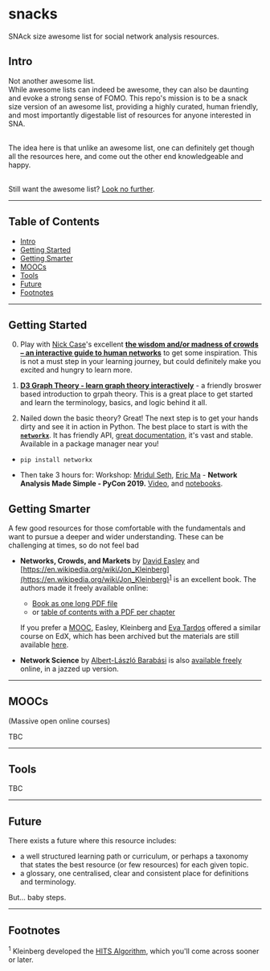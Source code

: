 # snacks
SNAck size awesome list for social network analysis resources.


## Intro
Not another awesome list.<br>
While awesome lists can indeed be awesome, they can also be daunting and evoke a strong sense of FOMO.
This repo's mission is to be a snack size version of an awesome list, providing a highly curated, human friendly, and most importantly digestable list of resources for anyone interested in SNA.
</br>
</br>

The idea here is that unlike an awesome list, one can definitely get though all the resources here, and come out the other end knowledgeable and happy.
</br>
</br>

Still want the awesome list? [Look no further](https://github.com/briatte/awesome-network-analysis).

***

## Table of Contents
- [Intro](#intro)
- [Getting Started](#getting-started)
- [Getting Smarter](#getting-smarter)
- [MOOCs](#moocs)
- [Tools](#tools)
- [Future](#future)
- [Footnotes](#footnotes)

***

## Getting Started

0. Play with [Nick Case](https://twitter.com/ncasenmare)'s excellent **[the wisdom and/or madness of crowds – an interactive guide to human networks](https://ncase.me/crowds/)** to get some inspiration. This is not a must step in your learning journey, but could definitely make you excited and hungry to learn more.

1. **[D3 Graph Theory - learn graph theory interactively](https://d3gt.com/index.html)** - a friendly broswer based introduction to grpah theory. This is a great place to get started and learn the terminology, basics, and logic behind it all.

2. Nailed down the basic theory? Great! The next step is to get your hands dirty and see it in action in Python. The best place to start is with the **[`networkx`](http://networkx.github.io/)**. It has friendly API, [great documentation](https://networkx.github.io/documentation/stable/index.html), it's vast and stable. Available in a package manager near you! 

  - `pip install networkx` 

  - Then take 3 hours for: Workshop: [Mridul Seth](https://github.com/MridulS), [Eric Ma](https://github.com/ericmjl) - **Network Analysis Made Simple - PyCon 2019.** [Video](https://www.youtube.com/watch?v=eZs4MECCuYY), and [notebooks](https://github.com/ericmjl/Network-Analysis-Made-Simple).


## Getting Smarter

A few good resources for those comfortable with the fundamentals and want to pursue a deeper and wider understanding. These can be challenging at times, so do not feel bad 

- **Networks, Crowds, and Markets** by [David Easley](https://en.wikipedia.org/wiki/David_Easley) and [https://en.wikipedia.org/wiki/Jon_Kleinberg](https://en.wikipedia.org/wiki/Jon_Kleinberg)<sup>[1](#Footnotes)</sup> is an excellent book. The authors made it freely available online:
  - [Book as one long PDF file](https://www.cs.cornell.edu/home/kleinber/networks-book/networks-book.pdf)
  - or [table of contents with a PDF per chapter](http://www.cs.cornell.edu/home/kleinber/networks-book/)

  If you prefer a [MOOC](#MOOCs), Easley, Kleinberg and [Eva Tardos](https://en.wikipedia.org/wiki/%C3%89va_Tardos) offered a similar course on EdX, which has been archived but the materials are still available [here](https://www.edx.org/course/networks-crowds-and-markets).

- **Network Science** by [Albert-László Barabási](https://en.wikipedia.org/wiki/Albert-L%C3%A1szl%C3%B3_Barab%C3%A1si) is also [available freely](http://networksciencebook.com/) online, in a jazzed up version.






***

## MOOCs

(Massive open online courses)

TBC


***

## Tools

TBC

***

## Future

There exists a future where this resource includes:

* a well structured learning path or curriculum, or perhaps a taxonomy that states the best resource (or few resources) for each given topic.
* a glossary, one centralised, clear and consistent place for definitions and terminology.

But... baby steps.


***

## Footnotes

<sup>1</sup> Kleinberg developed the [HITS Algorithm](https://en.wikipedia.org/wiki/HITS_algorithm), which you'll come across sooner or later. 

